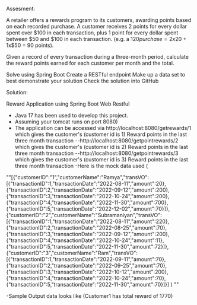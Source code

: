 Assesment:

A retailer offers a rewards program to its customers, awarding points based on each recorded purchase.
A customer receives 2 points for every dollar spent over $100 in each transaction, plus 1 point for every dollar spent between $50 and $100 in each transaction.
(e.g. a $120 purchase = 2x$20 + 1x$50 = 90 points).

 Given a record of every transaction during a three-month period, calculate the reward points earned for each customer per month and the total.

 Solve using Spring Boot
Create a RESTful endpoint
Make up a data set to best demonstrate your solution
Check the solution into GitHub


Solution:

Reward Application using Spring Boot Web Restful
- Java 17 has been used to develop this project.
- Assuming your tomcat runs on port 8080)
- The application can be accessed via http://localhost:8080/getrewards/1 which gives the  customer's (customer id is 1) Reward points in the last three month transaction
--http://localhost:8080/getpointrewards/2  which gives the  customer's (customer id is 2) Reward points in the last three month transaction
--http://localhost:8080/getpointrewards/3  which gives the  customer's (customer id is 3) Reward points in the last three month transaction
-Here is the mock data used (  

""[{"customerID":"1","customerName":"Ramya","transVO":[{"transactionID":1,"transactionDate":"2022-08-11","amount":20},{"transactionID":2,"transactionDate":"2022-09-12","amount":200},{"transactionID":3,"transactionDate":"2022-10-24","amount":200},{"transactionID":4,"transactionDate":"2022-11-30","amount":700},{"transactionID":5,"transactionDate":"2022-12-02","amount":70}]},{"customerID":"2","customerName":"Subramaniyan","transVO":[{"transactionID":1,"transactionDate":"2022-08-11","amount":220},{"transactionID":2,"transactionDate":"2022-08-25","amount":70},{"transactionID":3,"transactionDate":"2022-09-12","amount":200},{"transactionID":4,"transactionDate":"2022-10-24","amount":11},{"transactionID":5,"transactionDate":"2022-11-30","amount":72}]},{"customerID":"3","customerName":"Ram","transVO":[{"transactionID":1,"transactionDate":"2022-09-11","amount":70},{"transactionID":2,"transactionDate":"2022-09-25","amount":70},{"transactionID":3,"transactionDate":"2022-10-12","amount":200},{"transactionID":4,"transactionDate":"2022-10-24","amount":70},{"transactionID":5,"transactionDate":"2022-11-30","amount":70}]}]     ) ""


-Sample Output data looks like (Customer1 has total reward of 1770)
